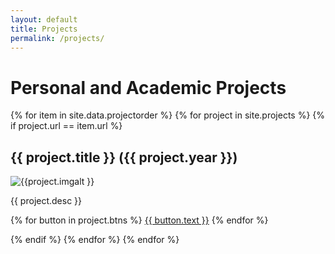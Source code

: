 ```yaml
---
layout: default
title: Projects
permalink: /projects/
---
```


# Personal and Academic Projects


{% for item in site.data.projectorder %}
{% for project in site.projects %}
{% if project.url == item.url %}
 
<article class="project">
    <h2 class="project-title">{{ project.title }} <span class="projectdate">({{ project.year }})</span></h2>   
    <img class="project-img" src="{{ project.imgurl }}" alt="{{project.imgalt }}">  
    <p class="project-desc">{{ project.desc }}</p>
    <div class="project-buttons">
        {% for button in project.btns %}
            <a class="button{% if button.active == false %} inactiveButton{% endif %}" href="{{ button.link }}">{{ button.text }}</a>
        {% endfor %}
    </div>
</article>

{% endif %}
{% endfor %}
{% endfor %}